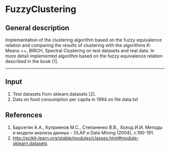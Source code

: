 # FuzzyClustering

## General description

Implementation of the clustering algorithm based on the fuzzy equivalence relation and comparing the results of clustering with the algorithms K-Means ++, BIRCH, Spectral Clustering on test datasets and real data. In more detail implemented algorithm based on the fuzzy equivalence relation described in the book [1].
***
## Input

1. Test datasets from sklearn.datasets [2].
2. Data on food consumption per capita in 1994 on file data.txt
## References
1. Барсегян А.А., Куприянов М.С., Степаненко В.В., Холод И.И. Методы и модели анализа данных - OLAP и Data Mining (2004), с.190-191.
2. <http://scikit-learn.org/stable/modules/classes.html#module-sklearn.datasets>
